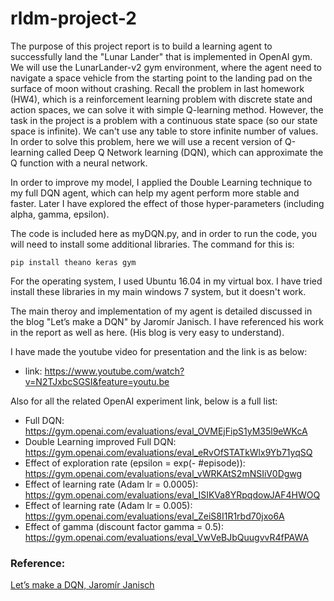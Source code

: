 # rldm-project-2

The purpose of this project report is to build a learning agent to successfully land the "Lunar Lander" that is implemented in OpenAI gym. We will use the LunarLander-v2 gym environment, where the agent need to navigate a space vehicle from the starting point to the landing pad on the surface of moon without crashing. 
Recall the problem in last homework (HW4), which is a reinforcement learning problem with discrete state and action spaces, we can solve it with simple Q-learning method. However, the task in the project is a problem with a continuous state space (so our state space is infinite). We can't use any table to store infinite number of values. In order to solve this problem, here we will use a recent version of Q-learning called Deep Q Network learning (DQN), which can approximate the Q function with a neural network.

In order to improve my model, I applied the Double Learning technique to my full DQN agent, which can help my agent perform more stable and faster. Later I have explored the effect of those hyper-parameters (including alpha, gamma, epsilon). 

The code is included here as myDQN.py, and in order to run the code, you will need to install some additional libraries. The command for this is:

```{python}
pip install theano keras gym
```
For the operating system, I used Ubuntu 16.04 in my virtual box. I have tried install these libraries in my main windows 7 system, but it doesn't work.

The main theroy and implementation of my agent is detailed discussed in the blog "Let’s make a DQN" by Jaromír Janisch. I have referenced his work in the report as well as here. (His blog is very easy to understand).

I have made the youtube video for presentation and the link is as below:
* link: https://www.youtube.com/watch?v=N2TJxbcSGSI&feature=youtu.be

Also for all the related OpenAI experiment link, below is a full list: 
* Full DQN: https://gym.openai.com/evaluations/eval_OVMEjFipS1yM35l9eWKcA
* Double Learning improved Full DQN: https://gym.openai.com/evaluations/eval_eRvOfSTATkWlx9Yb71yqSQ
* Effect of exploration rate (epsilon = exp(- #episode)): https://gym.openai.com/evaluations/eval_vWRKAtS2mNSIiV0Dgwg
* Effect of learning rate (Adam lr = 0.0005): https://gym.openai.com/evaluations/eval_ISIKVa8YRpqdowJAF4HWOQ
* Effect of learning rate (Adam lr = 0.005): https://gym.openai.com/evaluations/eval_ZeiS8I1R1rbd70jxo6A
* Effect of gamma (discount factor gamma = 0.5): https://gym.openai.com/evaluations/eval_VwVeBJbQuugvvR4fPAWA


### Reference:

[Let’s make a DQN, Jaromír Janisch](https://jaromiru.com/2016/09/27/lets-make-a-dqn-theory/)
